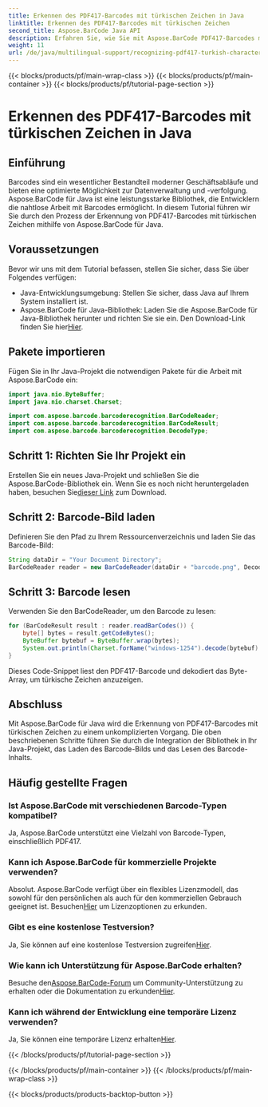 ```yaml
---
title: Erkennen des PDF417-Barcodes mit türkischen Zeichen in Java
linktitle: Erkennen des PDF417-Barcodes mit türkischen Zeichen
second_title: Aspose.BarCode Java API
description: Erfahren Sie, wie Sie mit Aspose.BarCode PDF417-Barcodes mit türkischen Zeichen in Java erkennen. Einfache Integration und leistungsstarke Dekodierungsfunktionen.
weight: 11
url: /de/java/multilingual-support/recognizing-pdf417-turkish-characters/
---
```


{{< blocks/products/pf/main-wrap-class >}}
{{< blocks/products/pf/main-container >}}
{{< blocks/products/pf/tutorial-page-section >}}

# Erkennen des PDF417-Barcodes mit türkischen Zeichen in Java


## Einführung

Barcodes sind ein wesentlicher Bestandteil moderner Geschäftsabläufe und bieten eine optimierte Möglichkeit zur Datenverwaltung und -verfolgung. Aspose.BarCode für Java ist eine leistungsstarke Bibliothek, die Entwicklern die nahtlose Arbeit mit Barcodes ermöglicht. In diesem Tutorial führen wir Sie durch den Prozess der Erkennung von PDF417-Barcodes mit türkischen Zeichen mithilfe von Aspose.BarCode für Java.

## Voraussetzungen

Bevor wir uns mit dem Tutorial befassen, stellen Sie sicher, dass Sie über Folgendes verfügen:

- Java-Entwicklungsumgebung: Stellen Sie sicher, dass Java auf Ihrem System installiert ist.
-  Aspose.BarCode für Java-Bibliothek: Laden Sie die Aspose.BarCode für Java-Bibliothek herunter und richten Sie sie ein. Den Download-Link finden Sie hier[Hier](https://releases.aspose.com/barcode/java/).

## Pakete importieren

Fügen Sie in Ihr Java-Projekt die notwendigen Pakete für die Arbeit mit Aspose.BarCode ein:

```java
import java.nio.ByteBuffer;
import java.nio.charset.Charset;

import com.aspose.barcode.barcoderecognition.BarCodeReader;
import com.aspose.barcode.barcoderecognition.BarCodeResult;
import com.aspose.barcode.barcoderecognition.DecodeType;
```

## Schritt 1: Richten Sie Ihr Projekt ein

 Erstellen Sie ein neues Java-Projekt und schließen Sie die Aspose.BarCode-Bibliothek ein. Wenn Sie es noch nicht heruntergeladen haben, besuchen Sie[dieser Link](https://releases.aspose.com/barcode/java/) zum Download.

## Schritt 2: Barcode-Bild laden

Definieren Sie den Pfad zu Ihrem Ressourcenverzeichnis und laden Sie das Barcode-Bild:

```java
String dataDir = "Your Document Directory";
BarCodeReader reader = new BarCodeReader(dataDir + "barcode.png", DecodeType.PDF_417);
```

## Schritt 3: Barcode lesen

Verwenden Sie den BarCodeReader, um den Barcode zu lesen:

```java
for (BarCodeResult result : reader.readBarCodes()) {
    byte[] bytes = result.getCodeBytes();
    ByteBuffer bytebuf = ByteBuffer.wrap(bytes);
    System.out.println(Charset.forName("windows-1254").decode(bytebuf).toString());
}
```

Dieses Code-Snippet liest den PDF417-Barcode und dekodiert das Byte-Array, um türkische Zeichen anzuzeigen.

## Abschluss

Mit Aspose.BarCode für Java wird die Erkennung von PDF417-Barcodes mit türkischen Zeichen zu einem unkomplizierten Vorgang. Die oben beschriebenen Schritte führen Sie durch die Integration der Bibliothek in Ihr Java-Projekt, das Laden des Barcode-Bilds und das Lesen des Barcode-Inhalts.

## Häufig gestellte Fragen

### Ist Aspose.BarCode mit verschiedenen Barcode-Typen kompatibel?
Ja, Aspose.BarCode unterstützt eine Vielzahl von Barcode-Typen, einschließlich PDF417.

### Kann ich Aspose.BarCode für kommerzielle Projekte verwenden?
 Absolut. Aspose.BarCode verfügt über ein flexibles Lizenzmodell, das sowohl für den persönlichen als auch für den kommerziellen Gebrauch geeignet ist. Besuchen[Hier](https://purchase.aspose.com/buy) um Lizenzoptionen zu erkunden.

### Gibt es eine kostenlose Testversion?
 Ja, Sie können auf eine kostenlose Testversion zugreifen[Hier](https://releases.aspose.com/).

### Wie kann ich Unterstützung für Aspose.BarCode erhalten?
 Besuche den[Aspose.BarCode-Forum](https://forum.aspose.com/c/barcode/13) um Community-Unterstützung zu erhalten oder die Dokumentation zu erkunden[Hier](https://reference.aspose.com/barcode/java/).

### Kann ich während der Entwicklung eine temporäre Lizenz verwenden?
 Ja, Sie können eine temporäre Lizenz erhalten[Hier](https://purchase.aspose.com/temporary-license/).

{{< /blocks/products/pf/tutorial-page-section >}}

{{< /blocks/products/pf/main-container >}}
{{< /blocks/products/pf/main-wrap-class >}}

{{< blocks/products/products-backtop-button >}}
